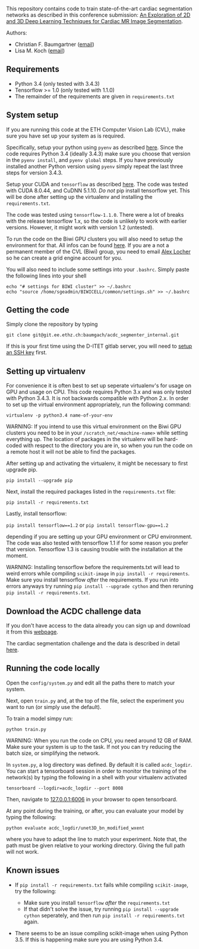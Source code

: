 
This repository contains code to train state-of-the-art cardiac segmentation networks as described in this
conference submission: [An Exploration of 2D and 3D Deep Learning
Techniques for Cardiac MR Image Segmentation](https://arxiv.org/abs/1709.04496).

Authors:
- Christian F. Baumgartner ([email](mailto:baumgartner@vision.ee.ethz.ch))
- Lisa M. Koch ([email](mailto:lisa.koch@inf.ethz.ch))


## Requirements 

- Python 3.4 (only tested with 3.4.3)
- Tensorflow >= 1.0 (only tested with 1.1.0)
- The remainder of the requirements are given in `requirements.txt`


## System setup

If you are running this code at the ETH Computer Vision Lab (CVL), make sure you have set up your system
as is required.

Specifically, setup your python using `pyenv` as described [here](https://computing.ee.ethz.ch/Programming/Languages/Python). Since the code requires Python 3.4 (ideally 3.4.3) make sure you choose that version in the `pyenv install`, and `pyenv global` steps. If you have previously installed another Python version using `pyenv` simply repeat the last three steps for version 3.4.3. 

Setup your CUDA and `tensorflow` as described [here](https://docs.google.com/document/d/1UXhXkqn20v_jC3CzSvdgvgED2iuXIKsgcW16GtVYBu8/edit#heading=h.p5485wgdj33x). The code was tested with CUDA 8.0.44, and CuDNN 5.1.10. *Do not* pip install tensorflow yet. This will be done after setting up the virtualenv and installing the `requirements.txt`. 

The code was tested using `tensorflow-1.1.0`. There were a lot of breaks with the release tensorflow 1.x, so the code is unlikely to 
work with earlier versions. However, it might work with version 1.2 (untested).

To run the code on the Biwi GPU clusters you will also need to setup the environment for that. All infos can be found [here](https://wiki.vision.ee.ethz.ch/itet/gridengine?s[]=gpu). If you are a not a permanent member of the CVL (Biwi) group, you need to email [Alex Locher](mailto:alocher@vision.ee.ethz.ch) so he can create a grid engine account for you. 

You will also need to include some settings into your `.bashrc`. Simply paste the following lines into your shell

```
echo "# settings for BIWI cluster" >> ~/.bashrc
echo "source /home/sgeadmin/BIWICELL/common/settings.sh" >> ~/.bashrc
```

## Getting the code

Simply clone the repository by typing

``` git clone git@git.ee.ethz.ch:baumgach/acdc_segmenter_internal.git ```

If this is your first time using the D-ITET gitlab server, you will need to [setup an SSH key](https://git.ee.ethz.ch/help/ssh/README.md) first.  

## Setting up virtualenv

For convenience it is often best to set up seperate virtualenv's for usage on GPU and usage on CPU. This code requires Python 3.x
and was only tested with Python 3.4.3. It is not backwards compatible with Python 2.x. In order to set up the virtual 
environment appropriately, run the following command:

``` virtualenv -p python3.4 name-of-your-env ```

WARNING: If you intend to use this virtual environment on the Biwi GPU clusters you need to be in your `/scratch_net/<machine-name>` while setting everything up. The location of packages in the virtualenv will be hard-coded with respect to the directory you are in, so when you run the code on a remote host it will not be able to find the packages.  

After setting up and activating the virtualenv, it might be necessary to first upgrade pip.

``` pip install --upgrade pip ```

Next, install the required packages listed in the `requirements.txt` file:

``` pip install -r requirements.txt ```

Lastly, install tensorflow:

``` pip install tensorflow==1.2 ```
or
``` pip install tensorflow-gpu==1.2 ```

depending if you are setting up your GPU environment or CPU environment. The code was also
tested with tensorflow 1.1 if for some reason you prefer that version. Tensorflow 1.3 is causing
trouble with the installation at the moment. 

WARNING: Installing tensorflow before the requirements.txt will lead to weird errors while compiling `scikit-image` in `pip install -r requirements`. Make sure you install tensorflow *after* the requirements. 
If you run into errors anyways try running `pip install --upgrade cython` and then reruning `pip install -r requirements.txt`. 


## Download the ACDC challenge data

If you don't have access to the data already you can sign up and download it from this [webpage](http://acdc.creatis.insa-lyon.fr/#challenges).

The cardiac segmentation challenge and the data is described in detail [here](https://www.creatis.insa-lyon.fr/Challenge/acdc/index.html).


## Running the code locally

Open the `config/system.py` and edit all the paths there to match your system.

Next, open `train.py` and, at the top of the file, select the experiment you want to run (or simply use the default).

To train a model simpy run:

``` python train.py ```

WARNING: When you run the code on CPU, you need around 12 GB of RAM. Make sure your system is up to the task. If not you can try reducing the batch size, or simplifying the network. 

In `system.py`, a log directory was defined. By default it is called `acdc_logdir`. You can start a tensorboard
session in order to monitor the training of the network(s) by typing the following in a shell with your virtualenv
activated

``` tensorboard --logdir=acdc_logdir --port 8008 ```

Then, navigate to [127.0.0.1:6006](http://127.0.0.1:6006) in your browser to open tensorboard.

At any point during the training, or after, you can evaluate your model by typing the following:

``` python evaluate acdc_logdir/unet3D_bn_modified_wxent ```

where you have to adapt the line to match your experiment. Note that, the path must be given relative to your
working directory. Giving the full path will not work.


## Known issues

- If `pip install -r requirements.txt` fails while compiling `scikit-image`, try the following:
    - Make sure you install `tensorflow` _after_ the `requirements.txt`
    - If that didn't solve the issue, try running `pip install --upgrade cython` seperately, and then run `pip install -r requirements.txt` again.
     
- There seems to be an issue compiling scikit-image when using Python 3.5. If this is happening make sure you are using Python 3.4. 

